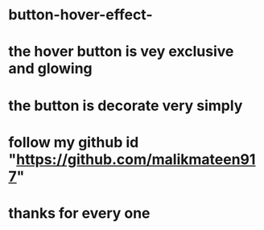 # button-hover-effect-
# the hover button is vey exclusive and glowing
# the button is decorate very simply
# follow my github id "https://github.com/malikmateen917"
# thanks for every one
